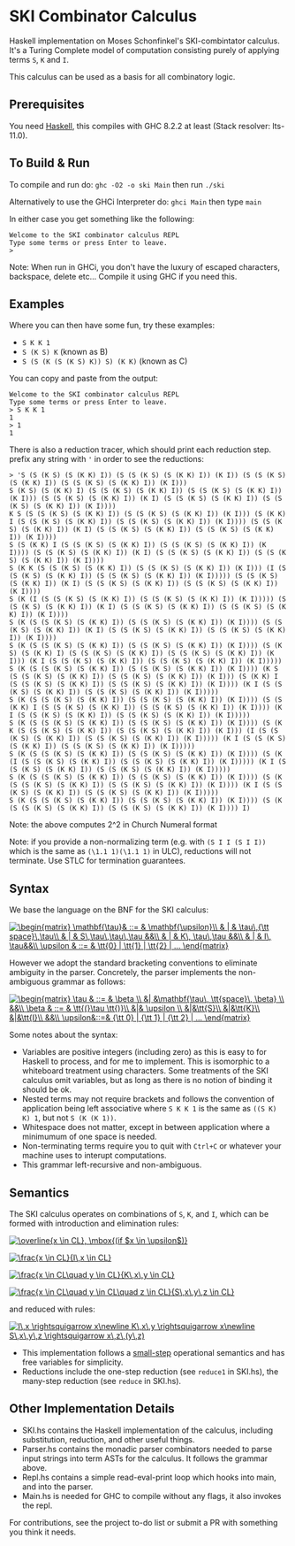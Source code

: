 # SKI Combinator Calculus
Haskell implementation on  Moses Schonfinkel's SKI-combintator calculus. It's a Turing Complete model of computation consisting purely of applying terms `S`, `K` and `I`.

This calculus can be used as a basis for all combinatory logic.

## Prerequisites
You need [Haskell](https://www.haskell.org/), this compiles with GHC 8.2.2 at least (Stack resolver: lts-11.0).

## To Build & Run

To compile and run do:
`ghc -O2 -o ski Main`
then run `./ski`

Alternatively to use the GHCi Interpreter do:
`ghci Main`
then type `main`

In either case you get something like the following:
```
Welcome to the SKI combinator calculus REPL
Type some terms or press Enter to leave.
>
```

Note: When run in GHCi, you don't have the luxury of escaped characters, backspace, delete etc...
Compile it using GHC if you need this.

## Examples 
Where you can then have some fun, try these examples:
- `S K K 1`
- `S (K S) K` (known as B)
- `S (S (K (S (K S) K)) S) (K K)` (known as C)

You can copy and paste from the output:
```
Welcome to the SKI combinator calculus REPL
Type some terms or press Enter to leave.
> S K K 1
1
> 1
1
```

There is also a reduction tracer, which should print each reduction step. prefix any string with `'` in order to see the reductions:
```
> 'S (S (K S) (S (K K) I)) (S (S (K S) (S (K K) I)) (K I)) (S (S (K S) (S (K K) I)) (S (S (K S) (S (K K) I)) (K I)))
S (K S) (S (K K) I) (S (S (K S) (S (K K) I)) (S (S (K S) (S (K K) I)) (K I))) (S (S (K S) (S (K K) I)) (K I) (S (S (K S) (S (K K) I)) (S (S (K S) (S (K K) I)) (K I))))
K S (S (S (K S) (S (K K) I)) (S (S (K S) (S (K K) I)) (K I))) (S (K K) I (S (S (K S) (S (K K) I)) (S (S (K S) (S (K K) I)) (K I)))) (S (S (K S) (S (K K) I)) (K I) (S (S (K S) (S (K K) I)) (S (S (K S) (S (K K) I)) (K I))))
S (S (K K) I (S (S (K S) (S (K K) I)) (S (S (K S) (S (K K) I)) (K I)))) (S (S (K S) (S (K K) I)) (K I) (S (S (K S) (S (K K) I)) (S (S (K S) (S (K K) I)) (K I))))
S (K K (S (S (K S) (S (K K) I)) (S (S (K S) (S (K K) I)) (K I))) (I (S (S (K S) (S (K K) I)) (S (S (K S) (S (K K) I)) (K I))))) (S (S (K S) (S (K K) I)) (K I) (S (S (K S) (S (K K) I)) (S (S (K S) (S (K K) I)) (K I))))
S (K (I (S (S (K S) (S (K K) I)) (S (S (K S) (S (K K) I)) (K I))))) (S (S (K S) (S (K K) I)) (K I) (S (S (K S) (S (K K) I)) (S (S (K S) (S (K K) I)) (K I))))
S (K (S (S (K S) (S (K K) I)) (S (S (K S) (S (K K) I)) (K I)))) (S (S (K S) (S (K K) I)) (K I) (S (S (K S) (S (K K) I)) (S (S (K S) (S (K K) I)) (K I))))
S (K (S (S (K S) (S (K K) I)) (S (S (K S) (S (K K) I)) (K I)))) (S (K S) (S (K K) I) (S (S (K S) (S (K K) I)) (S (S (K S) (S (K K) I)) (K I))) (K I (S (S (K S) (S (K K) I)) (S (S (K S) (S (K K) I)) (K I)))))
S (K (S (S (K S) (S (K K) I)) (S (S (K S) (S (K K) I)) (K I)))) (K S (S (S (K S) (S (K K) I)) (S (S (K S) (S (K K) I)) (K I))) (S (K K) I (S (S (K S) (S (K K) I)) (S (S (K S) (S (K K) I)) (K I)))) (K I (S (S (K S) (S (K K) I)) (S (S (K S) (S (K K) I)) (K I)))))
S (K (S (S (K S) (S (K K) I)) (S (S (K S) (S (K K) I)) (K I)))) (S (S (K K) I (S (S (K S) (S (K K) I)) (S (S (K S) (S (K K) I)) (K I)))) (K I (S (S (K S) (S (K K) I)) (S (S (K S) (S (K K) I)) (K I)))))
S (K (S (S (K S) (S (K K) I)) (S (S (K S) (S (K K) I)) (K I)))) (S (K K (S (S (K S) (S (K K) I)) (S (S (K S) (S (K K) I)) (K I))) (I (S (S (K S) (S (K K) I)) (S (S (K S) (S (K K) I)) (K I))))) (K I (S (S (K S) (S (K K) I)) (S (S (K S) (S (K K) I)) (K I)))))
S (K (S (S (K S) (S (K K) I)) (S (S (K S) (S (K K) I)) (K I)))) (S (K (I (S (S (K S) (S (K K) I)) (S (S (K S) (S (K K) I)) (K I))))) (K I (S (S (K S) (S (K K) I)) (S (S (K S) (S (K K) I)) (K I)))))
S (K (S (S (K S) (S (K K) I)) (S (S (K S) (S (K K) I)) (K I)))) (S (K (S (S (K S) (S (K K) I)) (S (S (K S) (S (K K) I)) (K I)))) (K I (S (S (K S) (S (K K) I)) (S (S (K S) (S (K K) I)) (K I)))))
S (K (S (S (K S) (S (K K) I)) (S (S (K S) (S (K K) I)) (K I)))) (S (K (S (S (K S) (S (K K) I)) (S (S (K S) (S (K K) I)) (K I)))) I)
```
Note: the above computes 2^2 in Church Numeral format

Note: if you provide a non-normalizing term (e.g. with `(S I I (S I I))` which is the same as `(\1.1 1)(\1.1 1)` in ULC), reductions will not terminate. Use STLC for termination guarantees.

## Syntax 

We base the language on the BNF for the SKI calculus:

<a href="https://www.codecogs.com/eqnedit.php?latex=\begin{matrix}&space;\mathbf{\tau}&&space;::=&space;&&space;\mathbf{\upsilon}\\&space;&&space;|&space;&&space;\tau\,{\tt&space;space}\,\tau\\&space;&&space;|&space;&&space;S\,\tau\,\tau\,\tau&space;&&\\&space;&&space;|&space;&&space;K\,&space;\tau\,\tau&space;&&\\&space;&&space;|&space;&&space;I\,&space;\tau&&\\&space;\upsilon&space;&&space;::=&space;&&space;\tt{0}&space;|&space;\tt{1}&space;|&space;\tt{2}&space;|&space;...&space;\end{matrix}" target="_blank"><img src="https://latex.codecogs.com/gif.latex?\begin{matrix}&space;\mathbf{\tau}&&space;::=&space;&&space;\mathbf{\upsilon}\\&space;&&space;|&space;&&space;\tau\,{\tt&space;space}\,\tau\\&space;&&space;|&space;&&space;S\,\tau\,\tau\,\tau&space;&&\\&space;&&space;|&space;&&space;K\,&space;\tau\,\tau&space;&&\\&space;&&space;|&space;&&space;I\,&space;\tau&&\\&space;\upsilon&space;&&space;::=&space;&&space;\tt{0}&space;|&space;\tt{1}&space;|&space;\tt{2}&space;|&space;...&space;\end{matrix}" title="\begin{matrix} \mathbf{\tau}& ::= & \mathbf{\upsilon}\\ & | & \tau\,{\tt space}\,\tau\\ & | & S\,\tau\,\tau\,\tau &&\\ & | & K\, \tau\,\tau &&\\ & | & I\, \tau&&\\ \upsilon & ::= & \tt{0} | \tt{1} | \tt{2} | ... \end{matrix}" /></a>

However we adopt the standard bracketing conventions to eliminate ambiguity in the parser. Concretely, the parser implements the non-ambiguous grammar as follows:

<a href="https://www.codecogs.com/eqnedit.php?latex=\begin{matrix}&space;\tau&space;&&space;::=&space;&&space;\beta&space;\\&space;&|&space;&\mathbf{\tau\,&space;\tt{space}\,&space;\beta}&space;\\&space;&&\\&space;\beta&space;&&space;::=&space;&&space;\tt{(}\tau&space;\tt{)}\\&space;&|&&space;\upsilon&space;\\&space;&|&\tt{S}\\&space;&|&\tt{K}\\&space;&|&\tt{I}\\&space;&&\\&space;\upsilon&::=&&space;{\tt&space;0}&space;|&space;{\tt&space;1}&space;|&space;{\tt&space;2}&space;|&space;...&space;\end{matrix}" target="_blank"><img src="https://latex.codecogs.com/gif.latex?\begin{matrix}&space;\tau&space;&&space;::=&space;&&space;\beta&space;\\&space;&|&space;&\mathbf{\tau\,&space;\tt{space}\,&space;\beta}&space;\\&space;&&\\&space;\beta&space;&&space;::=&space;&&space;\tt{(}\tau&space;\tt{)}\\&space;&|&&space;\upsilon&space;\\&space;&|&\tt{S}\\&space;&|&\tt{K}\\&space;&|&\tt{I}\\&space;&&\\&space;\upsilon&::=&&space;{\tt&space;0}&space;|&space;{\tt&space;1}&space;|&space;{\tt&space;2}&space;|&space;...&space;\end{matrix}" title="\begin{matrix} \tau & ::= & \beta \\ &| &\mathbf{\tau\, \tt{space}\, \beta} \\ &&\\ \beta & ::= & \tt{(}\tau \tt{)}\\ &|& \upsilon \\ &|&\tt{S}\\ &|&\tt{K}\\ &|&\tt{I}\\ &&\\ \upsilon&::=& {\tt 0} | {\tt 1} | {\tt 2} | ... \end{matrix}" /></a>

Some notes about the syntax:

- Variables are positive integers (including zero) as this is easy to for Haskell to process, and for me to implement. This is isomorphic to a whiteboard treatment using characters. Some treatments of the SKI calculus omit variables, but as long as there is no notion of binding it should be ok.
- Nested terms may not require brackets and follows the convention of application being left associative where `S K K 1` is the same as `((S K) K) 1`, but not `S (K (K 1))`.
- Whitespace does not matter, except in between application where a minimumum of one space is needed. 
- Non-terminating terms require you to quit with `Ctrl+C` or whatever your machine uses to interupt computations.
- This grammar left-recursive and non-ambiguous.

## Semantics

The SKI calculus operates on combinations of `S`, `K`, and `I`, which can be formed with introduction and elimination rules:

<a href="https://www.codecogs.com/eqnedit.php?latex=\overline{x&space;\in&space;CL},&space;\mbox{(if&space;$x&space;\in&space;\upsilon$)}" target="_blank"><img src="https://latex.codecogs.com/gif.latex?\overline{x&space;\in&space;CL},&space;\mbox{(if&space;$x&space;\in&space;\upsilon$)}" title="\overline{x \in CL}, \mbox{(if $x \in \upsilon$)}" /></a>

<a href="https://www.codecogs.com/eqnedit.php?latex=\frac{x&space;\in&space;CL}{I\,x&space;\in&space;CL}" target="_blank"><img src="https://latex.codecogs.com/gif.latex?\frac{x&space;\in&space;CL}{I\,x&space;\in&space;CL}" title="\frac{x \in CL}{I\,x \in CL}" /></a>

<a href="https://www.codecogs.com/eqnedit.php?latex=\frac{x&space;\in&space;CL\quad&space;y&space;\in&space;CL}{K\,x\,y&space;\in&space;CL}" target="_blank"><img src="https://latex.codecogs.com/gif.latex?\frac{x&space;\in&space;CL\quad&space;y&space;\in&space;CL}{K\,x\,y&space;\in&space;CL}" title="\frac{x \in CL\quad y \in CL}{K\,x\,y \in CL}" /></a>

<a href="https://www.codecogs.com/eqnedit.php?latex=\frac{x&space;\in&space;CL\quad&space;y&space;\in&space;CL\quad&space;z&space;\in&space;CL}{S\,x\,y\,z&space;\in&space;CL}" target="_blank"><img src="https://latex.codecogs.com/gif.latex?\frac{x&space;\in&space;CL\quad&space;y&space;\in&space;CL\quad&space;z&space;\in&space;CL}{S\,x\,y\,z&space;\in&space;CL}" title="\frac{x \in CL\quad y \in CL\quad z \in CL}{S\,x\,y\,z \in CL}" /></a>

and reduced with rules:

<a href="https://www.codecogs.com/eqnedit.php?latex=I\,x&space;\rightsquigarrow&space;x\newline&space;K\,x\,y&space;\rightsquigarrow&space;x\newline&space;S\,x\,y\,z&space;\rightsquigarrow&space;x\,z\,(y\,z)" target="_blank"><img src="https://latex.codecogs.com/gif.latex?I\,x&space;\rightsquigarrow&space;x\newline&space;K\,x\,y&space;\rightsquigarrow&space;x\newline&space;S\,x\,y\,z&space;\rightsquigarrow&space;x\,z\,(y\,z)" title="I\,x \rightsquigarrow x\newline K\,x\,y \rightsquigarrow x\newline S\,x\,y\,z \rightsquigarrow x\,z\,(y\,z)" /></a>

- This implementation follows a [small-step](https://cs.stackexchange.com/questions/43294/difference-between-small-and-big-step-operational-semantics) operational semantics and has free variables for simplicity. 
- Reductions include the one-step reduction (see `reduce1` in SKI.hs), the many-step reduction (see `reduce` in SKI.hs). 

## Other Implementation Details
- SKI.hs contains the Haskell implementation of the calculus, including substitution, reduction, and other useful things.
- Parser.hs contains the monadic parser combinators needed to parse input strings into term ASTs for the calculus. It follows the grammar above.
- Repl.hs contains a simple read-eval-print loop which hooks into main, and into the parser.
- Main.hs is needed for GHC to compile without any flags, it also invokes the repl.

For contributions, see the project to-do list or submit a PR with something you think it needs.


